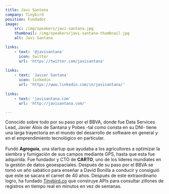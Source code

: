 ```yaml
---
title: Javi Santana
company: Tinybird
position: Fundador 
image:
    src: /img/speakers/javi-santana.jpg
    thumbnail: /img/speakers/javi-santana-thumbnail.jpg
    alt: Javi Santana

links:
    - text: '@javisantana'
      icon: twitter
      url: 'https://twitter.com/javisantana'
      
links:
    - text: 'Javier Santana'
      icon: linkedin
      url: 'https://www.linkedin.com/in/javisantana/'
      
links:
    - text: 'javisantana.com'      
      url: 'http://javisantana.com/' 

---
```


Conocido sobre todo por su paso por el BBVA, donde fue Data Services Lead, Javier Alois de Santana y Pobes -tal como consta en su DNI- tiene una larga trayectoria en el mundo del desarrollo de software en general y en el emprendimiento tecnológico en particular.</br></br>Fundó <b>Agroguía</b>, una startup que ayudaba a los agricultores a optimizar la siembra y fumigación de sus campos mediante GPS, hasta que esta fue adquirida. Fue fundador y CTO de <b>CARTO</b>, uno de los líderes mundiales en la gestión de datos geoespaciales. Después de su paso por el BBVA se tomó un año sabático para enseñar a David Bonilla a conducir y consiguió que este se sacara el carnet de 40 años. Después de este extraordinario logro, ha fundado <a href="https://www.tinybird.co/" target="_blank">Tinybird.co</a> que construye APIs para consultar zillones de registros en tiempo real en minutos en vez de semanas.